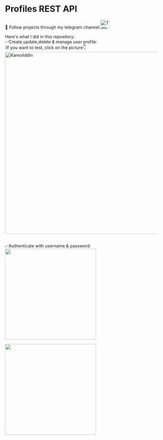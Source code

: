 # Profiles REST API

👀 Follow projects through my telegram channel:<a href="https://t.me/my_partfolio_web" target='_blank'><img height="30em" src="https://telegra.ph/file/6dab703f0e680b0ed613f.png" alt = "Telegram"/></a>
<br/>

Here's what I did in this repository:<br/>
✅Create,update,delete & manage user profile:<br/>
❕If you want to test, click on the picture👇<br/>
<a href="http://139.59.140.92/api/hello-view/" target='_blank'><img height="600px" src="https://user-images.githubusercontent.com/104998959/210186604-31fe9705-7d37-46a8-a907-d3e553f7e930.png" alt="Kamoliddin" align = "center"/></a><br/><br/>

✅Authenticate with username & password:<br>
<a href="http://139.59.140.92/api/profile/" target='_blank'><img height="300px" src="https://user-images.githubusercontent.com/104998959/210187078-dc73a625-d886-4aad-b3d3-ce607bc585d7.png"></a>

<a href="http://139.59.140.92/api/profile/" target='_blank'><img height="300px" src="https://user-images.githubusercontent.com/104998959/210187146-1b87b508-afb8-4c14-9966-35f27a0a8890.png"></a>
